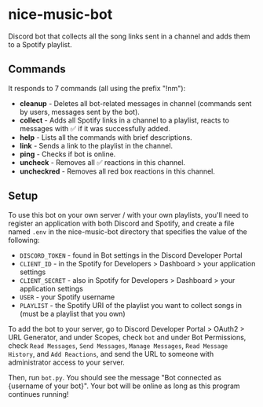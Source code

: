 # nice-music-bot
Discord bot that collects all the song links sent in a channel and adds them to a Spotify playlist.


## Commands
It responds to 7 commands (all using the prefix "!nm"):
- **cleanup**    - Deletes all bot-related messages in channel (commands sent by users, messages sent by the bot).
- **collect**    - Adds all Spotify links in a channel to a playlist, reacts to messages with ✅  if it was successfully added.
- **help**       - Lists all the commands with brief descriptions.
- **link**       - Sends a link to the playlist in the channel.
- **ping**       - Checks if bot is online.
- **uncheck**    - Removes all ✅  reactions in this channel.
- **uncheckred** - Removes all red box reactions in this channel.

## Setup
To use this bot on your own server / with your own playlists, you'll need to register an application with both Discord and Spotify, and create a file named `.env` in the nice-music-bot directory that specifies the value of the following: 
- `DISCORD_TOKEN` - found in Bot settings in the Discord Developer Portal
- `CLIENT_ID` - in the Spotify for Developers > Dashboard > your application settings
- `CLIENT_SECRET` - also in Spotify for Developers > Dashboard > your application settings
- `USER` - your Spotify username
- `PLAYLIST` - the Spotify URI of the playlist you want to collect songs in (must be a playlist that you own)

To add the bot to your server, go to Discord Developer Portal > OAuth2 > URL Generator, and under Scopes, check `bot` and under Bot Permissions, check `Read Messages`, `Send Messages`, `Manage Messages`, `Read Message History`, and `Add Reactions`, and send the URL to someone with administrator access to your server. 

Then, run `bot.py`. You should see the message "Bot connected as {username of your bot}". Your bot will be online as long as this program continues running!

